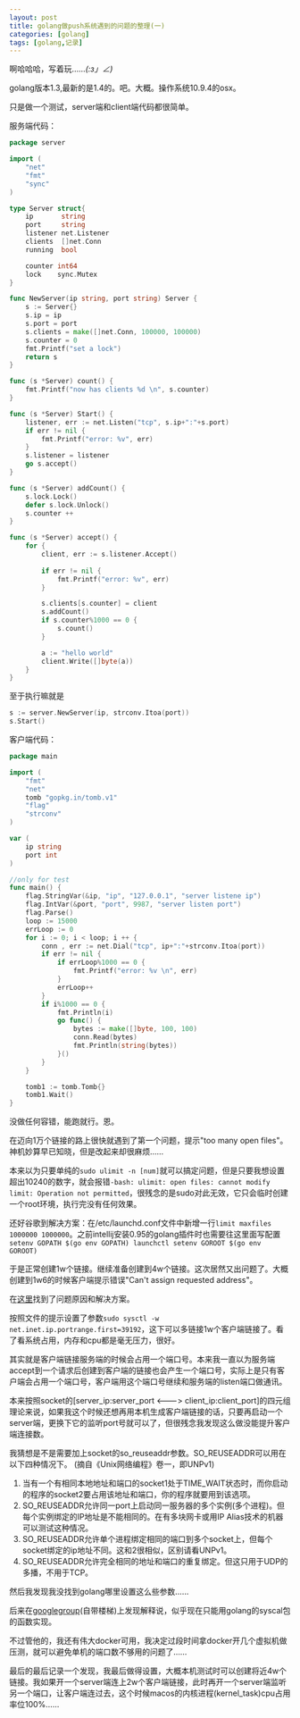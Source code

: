 ```yaml
---
layout: post
title: golang做push系统遇到的问题的整理(一)
categories: [golang]
tags: [golang,记录]
---
```


啊哈哈哈，写着玩……_(:з」∠)_

golang版本1.3,最新的是1.4的。吧。大概。操作系统10.9.4的osx。

只是做一个测试，server端和client端代码都很简单。

服务端代码：

```go
package server

import (
	"net"
	"fmt"
	"sync"
)

type Server struct{
	ip       string
	port     string
	listener net.Listener
	clients  []net.Conn
	running  bool

	counter int64
	lock    sync.Mutex
}

func NewServer(ip string, port string) Server {
	s := Server{}
	s.ip = ip
	s.port = port
	s.clients = make([]net.Conn, 100000, 100000)
	s.counter = 0
	fmt.Printf("set a lock")
	return s
}

func (s *Server) count() {
	fmt.Printf("now has clients %d \n", s.counter)
}

func (s *Server) Start() {
	listener, err := net.Listen("tcp", s.ip+":"+s.port)
	if err != nil {
		fmt.Printf("error: %v", err)
	}
	s.listener = listener
	go s.accept()
}

func (s *Server) addCount() {
	s.lock.Lock()
	defer s.lock.Unlock()
	s.counter ++
}

func (s *Server) accept() {
	for {
		client, err := s.listener.Accept()
		
		if err != nil {
			fmt.Printf("error: %v", err)
		}

		s.clients[s.counter] = client
		s.addCount()
		if s.counter%1000 == 0 {
			s.count()
		}

		a := "hello world"
		client.Write([]byte(a))
	}
}
```

至于执行嘛就是

```go
s := server.NewServer(ip, strconv.Itoa(port))
s.Start()
```

客户端代码：

```go
package main

import (
	"fmt"
	"net"
	tomb "gopkg.in/tomb.v1"
	"flag"
	"strconv"
)

var (
	ip string
	port int
)

//only for test
func main() {
	flag.StringVar(&ip, "ip", "127.0.0.1", "server listene ip")
	flag.IntVar(&port, "port", 9987, "server listen port")
	flag.Parse()
	loop := 15000
	errLoop := 0
	for i := 0; i < loop; i ++ {
		conn , err := net.Dial("tcp", ip+":"+strconv.Itoa(port))
		if err != nil {
			if errLoop%1000 == 0 {
				fmt.Printf("error: %v \n", err)
			}
			errLoop++
		}
		if i%1000 == 0 {
			fmt.Println(i)
			go func() {
				bytes := make([]byte, 100, 100)
				conn.Read(bytes)
				fmt.Println(string(bytes))
			}()
		}
	}

	tomb1 := tomb.Tomb{}
	tomb1.Wait()
}
```

没做任何容错，能跑就行。恩。

在迈向1万个链接的路上很快就遇到了第一个问题，提示"too many open files"。神机妙算早已知晓，但是改起来却很麻烦……

本来以为只要单纯的```sudo ulimit -n [num]```就可以搞定问题，但是只要我想设置超出10240的数字，就会报错```-bash: ulimit: open files: cannot modify limit: Operation not permitted```，很残念的是sudo对此无效，它只会临时创建一个root环境，执行完没有任何效果。

还好谷歌到解决方案：在/etc/launchd.conf文件中新增一行```limit maxfiles 1000000 1000000```。之前intellij安装0.95的golang插件时也需要往这里面写配置```setenv GOPATH $(go env GOPATH)
  launchctl setenv GOROOT $(go env GOROOT)```

于是正常创建1w个链接。继续准备创建到4w个链接。这次居然又出问题了。大概创建到1w6的时候客户端提示错误"Can't assign requested address"。

在[这里](http://superuser.com/questions/145989/does-mac-os-x-throttle-the-rate-of-socket-creation)找到了问题原因和解决方案。

按照文件的提示设置了参数```sudo sysctl -w net.inet.ip.portrange.first=39192```，这下可以多链接1w个客户端链接了。看了看系统占用，内存和cpu都是毫无压力，很好。

其实就是客户端链接服务端的时候会占用一个端口号。本来我一直以为服务端accept到一个请求后创建到客户端的链接也会产生一个端口号，实际上是只有客户端会占用一个端口号，客户端用这个端口号继续和服务端的listen端口做通讯。

本来按照socket的[server_ip:server_port <---> client_ip:client_port]的四元组理论来说，如果我这个时候还想再用本机生成客户端链接的话，只要再启动一个server端，更换下它的监听port号就可以了，但很残念我发现这么做没能提升客户端连接数。

我猜想是不是需要加上socket的so_reuseaddr参数。SO_REUSEADDR可以用在以下四种情况下。
(摘自《Unix网络编程》卷一，即UNPv1)

1. 当有一个有相同本地地址和端口的socket1处于TIME_WAIT状态时，而你启动的程序的socket2要占用该地址和端口，你的程序就要用到该选项。
2. SO_REUSEADDR允许同一port上启动同一服务器的多个实例(多个进程)。但每个实例绑定的IP地址是不能相同的。在有多块网卡或用IP Alias技术的机器可以测试这种情况。
3. SO_REUSEADDR允许单个进程绑定相同的端口到多个socket上，但每个socket绑定的ip地址不同。这和2很相似，区别请看UNPv1。
4. SO_REUSEADDR允许完全相同的地址和端口的重复绑定。但这只用于UDP的多播，不用于TCP。

然后我发现我没找到golang哪里设置这么些参数……

后来在[googlegroup](https://groups.google.com/forum/#!topic/golang-nuts/0ExU8aBcNVI)(自带楼梯)上发现解释说，似乎现在只能用golang的syscal包的函数实现。

不过管他的，我还有伟大docker可用，我决定过段时间拿docker开几个虚拟机做压测，就可以避免单机的端口数不够用的问题了……

最后的最后记录一个发现，我最后做得设置，大概本机测试时可以创建将近4w个链接。我如果开一个server端连上2w个客户端链接，此时再开一个server端监听另一个端口，让客户端连过去，这个时候macos的内核进程(kernel_task)cpu占用率位100%……